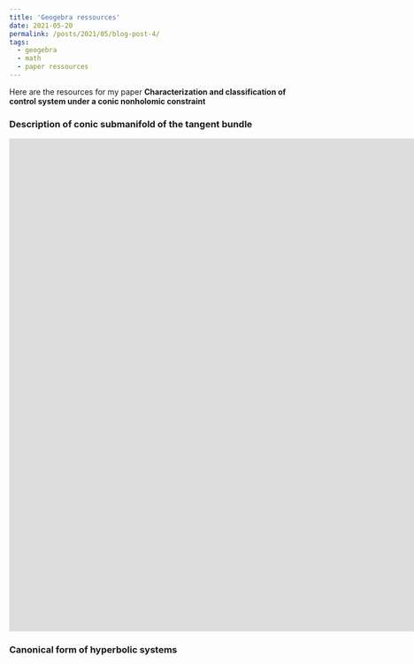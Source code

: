 ```yaml
---
title: 'Geogebra ressources'
date: 2021-05-20
permalink: /posts/2021/05/blog-post-4/
tags:
  - geogebra
  - math
  - paper ressources
---
```


Here are the resources for my paper **Characterization and classification of control system under a conic nonholomic constraint**

### Description of conic submanifold of the tangent bundle

<iframe scrolling="no" title="Canonical form for hyperbolic systems" src="https://www.geogebra.org/material/iframe/id/qs4bdxgu/width/1920/height/950/border/888888/sfsb/true/smb/false/stb/false/stbh/false/ai/false/asb/false/sri/true/rc/false/ld/false/sdz/false/ctl/false" width="1920px" height="892px" style="border:0px;"> </iframe>



### Canonical form of hyperbolic systems

<!--<iframe scrolling="no" title="Canonical form for hyperbolic systems" src="https://www.geogebra.org/material/iframe/id/qs4bdxgu/width/1920/height/950/border/888888/sfsb/true/smb/false/stb/false/stbh/false/ai/false/asb/false/sri/true/rc/false/ld/false/sdz/false/ctl/false" width="1920px" height="950px" style="border:0px;"> </iframe>-->